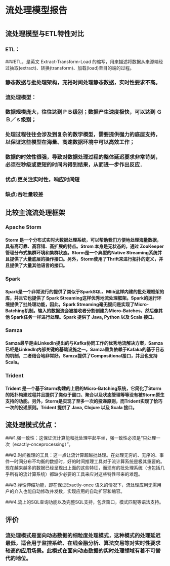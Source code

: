 # 流处理模型报告 #
#
## 流处理模型与ETL特性对比 ##
### ETL：
###ETL，是英文 Extract-Transform-Load 的缩写，用来描述将数据从来源端经过抽取(extract)、转换(transform)、加载(load)至目的端的过程。
### 静态数据与批处理架构，充裕时间处理静态数据，实时性要求不高。
### 流处理模型：
### 数据规模庞大，往往达到ＰＢ级别；数据产生速度极快，可以达到 ＧＢ／ｓ级别；
### 处理过程往往会涉及到复杂的数学模型，需要提供强力的底层支持，以保证这些模型在海量、高速数据环境中可以高效工作；
### 数据的时效性很强，导致对数据处理过程的整体延迟要求非常苛刻，必须在秒级或更短的时间内得到结果，从而进一步作出反应．
	
### 优点:更关注实时性，响应时间短
### 缺点:吞吐量较差


## 比较主流流处理框架 ##
### Apache Storm
#### Storm 是一个分布式实时大数据处理系统，可以帮助我们方便地处理海量数据，具有高可靠、高容错、高扩展的特点。Strom 本身是无状态的，通过 ZooKeeper 管理分布式集群环境和集群状态。Storm是一个典型的Native Streaming系统并且提供了大量底层的操作接口。另外，Storm使用了Thrift来进行拓扑的定义，并且提供了大量其他语言的接口。

### Spark
#### Spark是一个非常流行的提供了类似于SparkSQL、Mlib这样内建的批处理框架的库，并且它也提供了 Spark Streaming这样优秀地流处理框架。Spark的运行环境提供了批处理功能，因此，Spark Streaming毫无疑问是实现了Micro-Batching机制。输入的数据流会被接收者分割创建为Micro-Batches，然后像其他 Spark任务一样进行处理。Spark 提供了 Java, Python 以及 Scala 接口。

### Samza
#### Samza最早是由LinkedIn提出的与Kafka协同工作的优秀地流解决方案，Samza已经是LinkedIn内部关键的基础设施之一。Samza重负依赖于Kafaka的基于日志的机制，二者结合地非常好。Samza提供了Compositional接口，并且也支持Scala。

### Trident
#### Trident 是一个基于Storm构建的上层的Micro-Batching系统，它简化了Storm的拓扑构建过程并且提供了类似于窗口、聚合以及状态管理等等没有被Storm原生支持的功能。另外，Storm是实现了至多一次的投递原则，而Trident实现了恰巧一次的投递原则。Trident 提供了 Java, Clojure 以及 Scala 接口。

## 流处理模式优点：
###1.强一致性：这保证流计算能和批处理平起平坐，强一致性必须是“只处理一次（exactly-onceprocessing）”。

###2.时间推理的工具：这一点让流计算超越批处理。在处理无穷的、无序的、事件—时间分布不均衡的数据时，好的时间推理工具对于流计算系统是极其重要的。现在越来越多的数据已经呈现出上面的这些特征，而现有的批处理系统（也包括几乎所有的流计算系统）都缺少必要的工具来应对这些特性带来的难题。

###3.弹性伸缩功能，即在保证Exactly-once 语义的情况下，流处理应用无需用户的介入也能自动修改并发数，实现应用的自动扩容和缩容。

###4.流上的SQL查询功能以及完整SQL支持，包含窗口，模式匹配等语法支持。

## 评价
### 流处理模式是面向动态数据的细粒度处理模式，这种模式的处理延迟最低，适合用于监控系统、在线金融分析、算法交易等对实时性要求较高的应用场景。此模式在面向动态数据的实时处理领域有着不可替代的地位。
